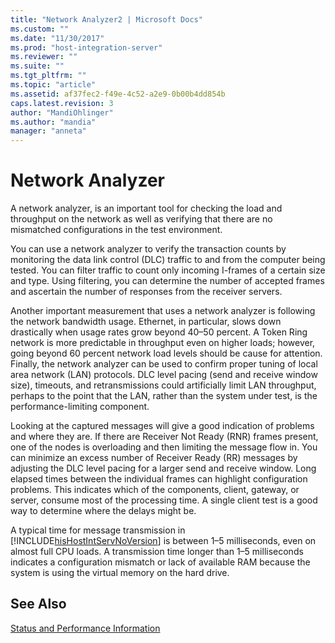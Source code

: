 ```yaml
---
title: "Network Analyzer2 | Microsoft Docs"
ms.custom: ""
ms.date: "11/30/2017"
ms.prod: "host-integration-server"
ms.reviewer: ""
ms.suite: ""
ms.tgt_pltfrm: ""
ms.topic: "article"
ms.assetid: af37fec2-f49e-4c52-a2e9-0b00b4dd854b
caps.latest.revision: 3
author: "MandiOhlinger"
ms.author: "mandia"
manager: "anneta"
---
```

# Network Analyzer
A network analyzer, is an important tool for checking the load and throughput on the network as well as verifying that there are no mismatched configurations in the test environment.  
  
 You can use a network analyzer to verify the transaction counts by monitoring the data link control (DLC) traffic to and from the computer being tested. You can filter traffic to count only incoming I-frames of a certain size and type. Using filtering, you can determine the number of accepted frames and ascertain the number of responses from the receiver servers.  
  
 Another important measurement that uses a network analyzer is following the network bandwidth usage. Ethernet, in particular, slows down drastically when usage rates grow beyond 40–50 percent. A Token Ring network is more predictable in throughput even on higher loads; however, going beyond 60 percent network load levels should be cause for attention. Finally, the network analyzer can be used to confirm proper tuning of local area network (LAN) protocols. DLC level pacing (send and receive window size), timeouts, and retransmissions could artificially limit LAN throughput, perhaps to the point that the LAN, rather than the system under test, is the performance-limiting component.  
  
 Looking at the captured messages will give a good indication of problems and where they are. If there are Receiver Not Ready (RNR) frames present, one of the nodes is overloading and then limiting the message flow in. You can minimize an excess number of Receiver Ready (RR) messages by adjusting the DLC level pacing for a larger send and receive window. Long elapsed times between the individual frames can highlight configuration problems. This indicates which of the components, client, gateway, or server, consume most of the processing time. A single client test is a good way to determine where the delays might be.  
  
 A typical time for message transmission in [!INCLUDE[hisHostIntServNoVersion](../includes/hishostintservnoversion-md.md)] is between 1–5 milliseconds, even on almost full CPU loads. A transmission time longer than 1–5 milliseconds indicates a configuration mismatch or lack of available RAM because the system is using the virtual memory on the hard drive.  
  
## See Also  
 [Status and Performance Information](../core/status-and-performance-information1.md)